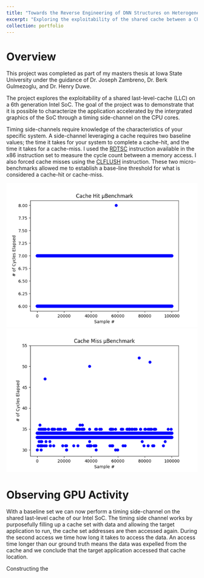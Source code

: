 ```yaml
---
title: "Towards the Reverse Engineering of DNN Structures on Heterogeneous Shared Cache Systems"
excerpt: "Exploring the exploitability of the shared cache between a CPU and GPU on an SoC<br/><img src='/images/Projects/ms_thesis/llc_and_ringbus.png'>"
collection: portfolio
---
```


# Overview
This project was completed as part of my masters thesis at Iowa State University under the guidance of Dr. Joseph Zambreno, Dr. Berk Gulmezoglu, and Dr. Henry Duwe.

The project explores the exploitability of a shared last-level-cache (LLC) on a 6th generation Intel SoC. The goal of the project was to demonstrate that it is possible to characterize the application accelerated by the intergrated graphics of the SoC through a timing side-channel on the CPU cores.

Timing side-channels require knowledge of the characteristics of your specific system. A side-channel leveraging a cache requires two baseline values; the time it takes for your system to complete a cache-hit, and the time it takes for a cache-miss. I used the [RDTSC](https://www.felixcloutier.com/x86/rdtsc "x86 - RDTSC") instruction available in the x86 instruction set to measure the cycle count between a memory access. I also forced cache misses using the [CLFLUSH](https://www.felixcloutier.com/x86/clflush "x86 - CLFLUSH") instruction. These two micro-benchmarks allowed me to establish a base-line threshold for what is considered a cache-hit or cache-miss.

![image](/images/Projects/ms_thesis/cache_hit_ubench.png)
![image](/images/Projects/ms_thesis/cache_miss_ubench.png)

# Observing GPU Activity
With a baseline set we can now perform a timing side-channel on the shared last-level cache of our Intel SoC. The timing side channel works by purposefully filling up a cache set with data and allowing the target application to run, the cache set addresses are then accessed again. During the second access we time how long it takes to access the data. An access time longer than our ground truth means the data was expelled from the cache  and we conclude that the target application accessed that cache location. 

Constructing the 